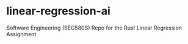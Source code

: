 # linear-regression-ai
Software Engineering (SEG580S) Repo for the Rust Linear Regression Assignment
